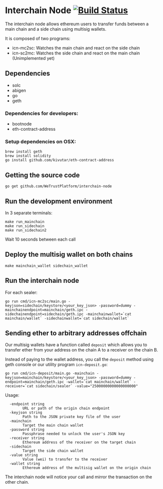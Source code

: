 # Interchain Node [![Build Status](https://travis-ci.com/WeTrustPlatform/interchain-node.svg?token=zZKDmgBA4AupAdRbvfQN&branch=master)](https://travis-ci.com/WeTrustPlatform/interchain-node)

The interchain node allows ethereum users to transfer funds between a main chain and a side chain using multisig wallets.

It is composed of two programs:

 * icn-mc2sc: Watches the main chain and react on the side chain
 * icn-sc2mc: Watches the side chain and react on the main chain (Unimplemented yet)

## Dependencies

 * solc
 * abigen
 * go
 * geth

### Dependencies for developers:

 * bootnode
 * eth-contract-address

### Setup dependencies on OSX:

```
brew install geth
brew install solidity
go install github.com/kivutar/eth-contract-address
```

## Getting the source code

    go get github.com/WeTrustPlatform/interchain-node

## Run the development environment

In 3 separate terminals:

```
make run_mainchain
make run_sidechain
make run_sidechain2
```

Wait 10 seconds between each call

## Deploy the multisig wallet on both chains

    make mainchain_wallet sidechain_wallet

## Run the interchain node

For each sealer:

    go run cmd/icn-mc2sc/main.go -keyjson=sidechain/keystore/<your_key_json> -password=dummy -mainchainendpoint=mainchain/geth.ipc -sidechainendpoint=sidechain/geth.ipc -mainchainwallet=`cat mainchain/wallet` -sidechainwallet=`cat sidechain/wallet`

## Sending ether to arbitrary addresses offchain

Our multisig wallets have a function called `deposit` which allows you to transfer ether from your address on the chain A to a receiver on the chain B.

Instead of paying to the wallet address, you call the `deposit` method using geth console or our utility program `icn-deposit.go`:

    go run cmd/icn-deposit/main.go -mainchain -keyjson=mainchain/keystore/<your_key_json> -password=dummy -endpoint=mainchain/geth.ipc -wallet=`cat mainchain/wallet` -receiver=`cat sidechain/sealer` -value="25000000000000000000"

Usage:

```
  -endpoint string
    	URL or path of the origin chain endpoint
  -keyjson string
    	Path to the JSON private key file of the user
  -mainchain
    	Target the main chain wallet
  -password string
    	Passphrase needed to unlock the user's JSON key
  -receiver string
    	Ethereum address of the receiver on the target chain
  -sidechain
    	Target the side chain wallet
  -value string
    	Value (wei) to transfer to the receiver
  -wallet string
    	Ethereum address of the multisig wallet on the origin chain
```

The interchain node will notice your call and mirror the transaction on the other chain.